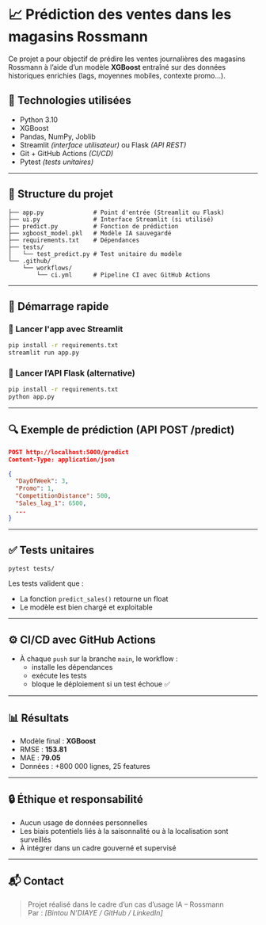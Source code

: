 # 📈 Prédiction des ventes dans les magasins Rossmann

Ce projet a pour objectif de prédire les ventes journalières des magasins Rossmann à l’aide d’un modèle **XGBoost** entraîné sur des données historiques enrichies (lags, moyennes mobiles, contexte promo…).

## 🔧 Technologies utilisées

- Python 3.10
- XGBoost
- Pandas, NumPy, Joblib
- Streamlit *(interface utilisateur)* ou Flask *(API REST)*
- Git + GitHub Actions *(CI/CD)*
- Pytest *(tests unitaires)*

---

## 📁 Structure du projet

```
├── app.py              # Point d'entrée (Streamlit ou Flask)
├── ui.py               # Interface Streamlit (si utilisé)
├── predict.py          # Fonction de prédiction
├── xgboost_model.pkl   # Modèle IA sauvegardé
├── requirements.txt    # Dépendances
├── tests/
│   └── test_predict.py # Test unitaire du modèle
└── .github/
    └── workflows/
        └── ci.yml      # Pipeline CI avec GitHub Actions
```

---

## 🚀 Démarrage rapide

### 🔹 Lancer l'app avec Streamlit

```bash
pip install -r requirements.txt
streamlit run app.py
```

### 🔹 Lancer l’API Flask (alternative)

```bash
pip install -r requirements.txt
python app.py
```

---

## 🔍 Exemple de prédiction (API POST /predict)

```json
POST http://localhost:5000/predict
Content-Type: application/json

{
  "DayOfWeek": 3,
  "Promo": 1,
  "CompetitionDistance": 500,
  "Sales_lag_1": 6500,
  ...
}
```

---

## ✅ Tests unitaires

```bash
pytest tests/
```

Les tests valident que :
- La fonction `predict_sales()` retourne un float
- Le modèle est bien chargé et exploitable

---

## ⚙️ CI/CD avec GitHub Actions

- À chaque `push` sur la branche `main`, le workflow :
  - installe les dépendances
  - exécute les tests
  - bloque le déploiement si un test échoue ✅

---

## 📊 Résultats

- Modèle final : **XGBoost**
- RMSE : **153.81**
- MAE : **79.05**
- Données : +800 000 lignes, 25 features

---

## 🔒 Éthique et responsabilité

- Aucun usage de données personnelles
- Les biais potentiels liés à la saisonnalité ou à la localisation sont surveillés
- À intégrer dans un cadre gouverné et supervisé

---

## 📬 Contact

> Projet réalisé dans le cadre d’un cas d’usage IA – Rossmann  
> Par : *[Bintou N'DIAYE / GitHub / LinkedIn]*